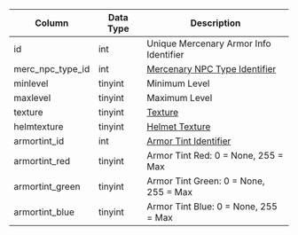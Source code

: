 | Column           | Data Type | Description                                                                           |
| ---------------- | --------- | ------------------------------------------------------------------------------------- |
| id               | int       | Unique Mercenary Armor Info Identifier                                                |
| merc_npc_type_id | int       | [Mercenary NPC Type Identifier](merc_npc_types.md)                                    |
| minlevel         | tinyint   | Minimum Level                                                                         |
| maxlevel         | tinyint   | Maximum Level                                                                         |
| texture          | tinyint   | [Texture](https://eqemu.gitbook.io/server/categories/reference-lists/textures)        |
| helmtexture      | tinyint   | [Helmet Texture](https://eqemu.gitbook.io/server/categories/reference-lists/textures) |
| armortint_id     | int       | [Armor Tint Identifier](npc_types_tint.md)                                            |
| armortint_red    | tinyint   | Armor Tint Red: 0 = None, 255 = Max                                                   |
| armortint_green  | tinyint   | Armor Tint Green: 0 = None, 255 = Max                                                 |
| armortint_blue   | tinyint   | Armor Tint Blue: 0 = None, 255 = Max                                                  |